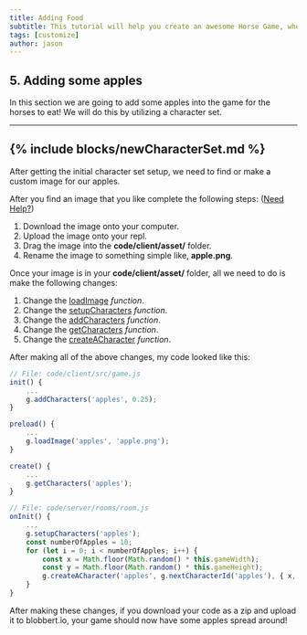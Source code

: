 ```yaml
---
title: Adding Food
subtitle: This tutorial will help you create an awesome Horse Game, where you go around collecting apples to get points!
tags: [customize]
author: jason
---
```


## 5. Adding some apples
In this section we are going to add some apples into the game for the horses to eat! We will do this by utilizing a character set.

---
{% include blocks/newCharacterSet.md %}
---

After getting the initial character set setup, we need to find or make a custom image for our apples.

After you find an image that you like complete the following steps: ([Need Help?](/tutorials/images/))
1. Download the image onto your computer.
2. Upload the image onto your repl.
3. Drag the image into the **code/client/asset/** folder.
4. Rename the image to something simple like, **apple.png**.

Once your image is in your **code/client/asset/** folder, all we need to do is make the following changes:
1. Change the [loadImage](/docs/loadImage/) _function_.
2. Change the [setupCharacters](/docs/setupCharacters/) _function_.
3. Change the [addCharacters](/docs/addCharacters/) _function_.
4. Change the [getCharacters](/docs/getCharacters/) _function_.
5. Change the [createACharacter](/docs/createACharacter/) _function_.

After making all of the above changes, my code looked like this:
```javascript
// File: code/client/src/game.js
init() {
	...
	g.addCharacters('apples', 0.25);
}

preload() {
	...
	g.loadImage('apples', 'apple.png');
}

create() {
	...
	g.getCharacters('apples');
}
```
```javascript
// File: code/server/rooms/room.js
onInit() {
	...
	g.setupCharacters('apples');
	const numberOfApples = 10;
	for (let i = 0; i < numberOfApples; i++) {
		const x = Math.floor(Math.random() * this.gameWidth);
		const y = Math.floor(Math.random() * this.gameHeight);
		g.createACharacter('apples', g.nextCharacterId('apples'), { x, y });
	}
}
```
After making these changes, if you download your code as a zip and upload it to blobbert.io, your game should now have some apples spread around!
